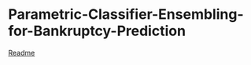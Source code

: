 # Parametric-Classifier-Ensembling-for-Bankruptcy-Prediction
[Readme](https://github.com/EziGo96/Dynamic-Classifier-Ensembling-for-Bankruptcy-Prediction/files/10430700/Proj_Report.pdf)
